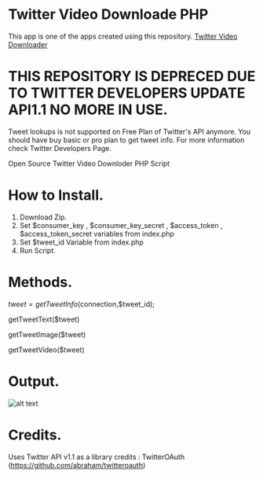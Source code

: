 # Twitter Video Downloade PHP

This app is one of the apps created using this repository.
[Twitter Video Downloader](https://play.google.com/store/apps/details?id=com.videodownloader.twittervideoindir)

# THIS REPOSITORY IS DEPRECED DUE TO TWITTER DEVELOPERS UPDATE API1.1 NO MORE IN USE. 
Tweet lookups is not supported on Free Plan of Twitter's API anymore. You should have buy basic or pro plan to get tweet info. For more information check Twitter Developers Page. 

Open Source Twitter Video Downloder PHP Script

# How to Install.

1. Download Zip.
2. Set $consumer_key , $consumer_key_secret , $access_token , $access_token_secret variables from index.php
3. Set $tweet_id Variable from index.php
4. Run Script.

# Methods.

$tweet = getTweetInfo($connection,$tweet_id);

getTweetText($tweet)

getTweetImage($tweet)

getTweetVideo($tweet)

# Output.

![alt text](https://github.com/mahirozdin/Twitter-Video-Downloader/blob/master/sc1.png)

# Credits.

Uses Twitter API v1.1 as a library credits : TwitterOAuth (https://github.com/abraham/twitteroauth)
